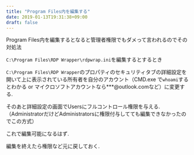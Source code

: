 ```yaml
---
title: "Program Files内を編集する"
date: 2019-01-13T19:31:38+09:00
draft: false
---
```


Program Files内を編集するとなると管理者権限でもダメって言われるのでその対処法

`C:\Program Files\RDP Wrapper\rdpwrap.ini`を編集するとするとき

`C:\Program Files\RDP Wrapper`のプロパティのセキュリティタブの詳細設定を開いて上に表示されている所有者を自分のアカウント（CMD.exe で`whoami`するとわかる or マイクロソフトアカウントなら***@outlook.comなど）に変更する.

そのあと詳細設定の画面でUsersにフルコントロール権限を与える.（AdministratorだけどAdministratorsに権限付与してても編集できなかったのでこの方式）

これで編集可能になるはず.

編集を終えたら権限など元に戻しておく.